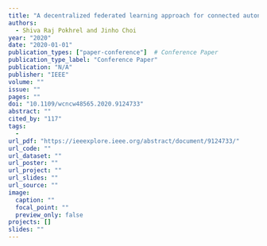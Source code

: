 ```yaml
---
title: "A decentralized federated learning approach for connected autonomous vehicles"
authors:
  - Shiva Raj Pokhrel and Jinho Choi
year: "2020"
date: "2020-01-01"
publication_types: ["paper-conference"]  # Conference Paper
publication_type_label: "Conference Paper"
publication: "N/A"
publisher: "IEEE"
volume: ""
issue: ""
pages: ""
doi: "10.1109/wcncw48565.2020.9124733"
abstract: ""
cited_by: "117"
tags:
  - 
url_pdf: "https://ieeexplore.ieee.org/abstract/document/9124733/"
url_code: ""
url_dataset: ""
url_poster: ""
url_project: ""
url_slides: ""
url_source: ""
image:
  caption: ""
  focal_point: ""
  preview_only: false
projects: []
slides: ""
---
```


